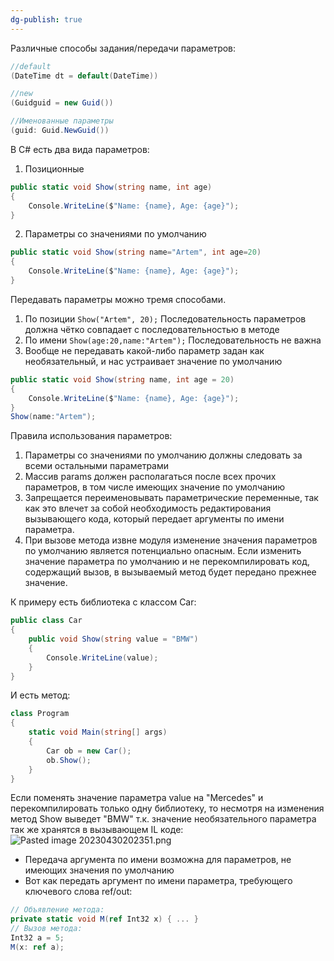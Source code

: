 ```yaml
---
dg-publish: true
---
```


Различные способы задания/передачи параметров:

```csharp
//default
(DateTime dt = default(DateTime))

//new
(Guidguid = new Guid())

//Именованные параметры
(guid: Guid.NewGuid())
```
В С# есть два вида параметров:
1. Позиционные
```csharp
public static void Show(string name, int age)
{
	Console.WriteLine($"Name: {name}, Age: {age}");
}
```
2. Параметры со значениями по умолчанию
```csharp
public static void Show(string name="Artem", int age=20)
{
	Console.WriteLine($"Name: {name}, Age: {age}");
}
```

Передавать параметры можно тремя способами.
1. По позиции
`Show("Artem", 20);`
Последовательность параметров должна чётко совпадает с последовательностью в методе
2. По имени
`Show(age:20,name:"Artem");`
Последовательность не важна
3. Вообще не передавать какой-либо параметр задан как необязательный, и нас устраивает значение по умолчанию
```csharp
public static void Show(string name, int age = 20)
{
	Console.WriteLine($"Name: {name}, Age: {age}");
}
Show(name:"Artem");
```


Правила использования параметров:
1. Параметры со значениями по умолчанию должны следовать за всеми остальными параметрами
2. Массив params должен располагаться после всех прочих параметров, в том числе имеющих значение по умолчанию
3. Запрещается переименовывать параметрические переменные, так как это влечет за собой необходимость редактирования вызывающего кода, который передает аргументы по имени параметра.
4. При вызове метода извне модуля изменение значения параметров по умолчанию является потенциально опасным. 
    Если изменить значение  параметра по умолчанию и не перекомпилировать код, содержащий вызов, в вызываемый метод будет передано прежнее значение.

К примеру есть библиотека с классом Car:
```csharp
public class Car
{
	public void Show(string value = "BMW")
	{
		Console.WriteLine(value);
	}
}
```

И есть метод:
```csharp
class Program
{
	static void Main(string[] args)
	{
		Car ob = new Car();
		ob.Show();
	}
}
```

Если поменять значение параметра value на "Mercedes" и перекомпилировать только одну библиотеку, то несмотря на изменения метод Show выведет "BMW" т.к. значение необязательного параметра так же хранятся в вызывающем IL коде:
![Pasted image 20230430202351.png](/img/user/Files/Image/Pasted%20image%2020230430202351.png)
- Передача аргумента по имени возможна для параметров, не имеющих значения по умолчанию
- Вот как передать аргумент по имени параметра, требующего ключевого слова ref/out:
```csharp
// Объявление метода:
private static void M(ref Int32 x) { ... }
// Вызов метода:
Int32 a = 5;
M(x: ref a);
```